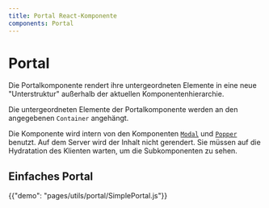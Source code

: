 ```yaml
---
title: Portal React-Komponente
components: Portal
---
```

# Portal

<p class="description">Die Portalkomponente rendert ihre untergeordneten Elemente in eine neue "Unterstruktur" außerhalb der aktuellen Komponentenhierarchie.</p>

Die untergeordneten Elemente der Portalkomponente werden an den angegebenen `Container` angehängt.

Die Komponente wird intern von den Komponenten [`Modal`](/utils/modal/) und [`Popper`](/utils/popper/) benutzt. Auf dem Server wird der Inhalt nicht gerendert. Sie müssen auf die Hydratation des Klienten warten, um die Subkomponenten zu sehen.

## Einfaches Portal

{{"demo": "pages/utils/portal/SimplePortal.js"}}